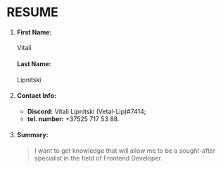 # RESUME

1. #### First Name:
   Vitali
   #### Last Name:
   Lipnitski
2. #### Contact Info:
   - **Discord:** Vitali Lipnitski (Vetal-Lip)#7414;
   - **tel. number:** +37525 717 53 88.
3. #### Summary:
   > I want to get knowledge that will allow me to be a sought-after specialist in the field of Frontend Developer.

